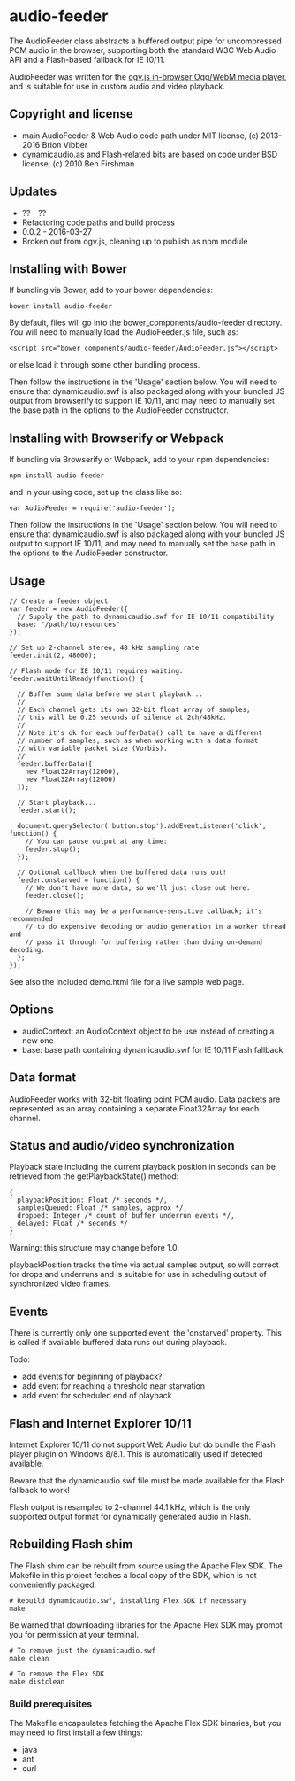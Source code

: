 audio-feeder
============

The AudioFeeder class abstracts a buffered output pipe for uncompressed PCM
audio in the browser, supporting both the standard W3C Web Audio API and a
Flash-based fallback for IE 10/11.

AudioFeeder was written for the [ogv.js in-browser Ogg/WebM media player](https://github.com/brion/ogv.js),
and is suitable for use in custom audio and video playback.

## Copyright and license

* main AudioFeeder & Web Audio code path under MIT license, (c) 2013-2016 Brion Vibber
* dynamicaudio.as and Flash-related bits are based on code under BSD license, (c) 2010 Ben Firshman

## Updates

* ?? - ??
 * Refactoring code paths and build process
* 0.0.2 - 2016-03-27
 * Broken out from ogv.js, cleaning up to publish as npm module

## Installing with Bower

If bundling via Bower, add to your bower dependencies:

```
bower install audio-feeder
```

By default, files will go into the bower_components/audio-feeder directory.
You will need to manually load the AudioFeeder.js file, such as:

```
<script src="bower_components/audio-feeder/AudioFeeder.js"></script>
```

or else load it through some other bundling process.

Then follow the instructions in the 'Usage' section below. You will need
to ensure that dynamicaudio.swf is also packaged along with your bundled
JS output from browserify to support IE 10/11, and may need to manually
set the base path in the options to the AudioFeeder constructor.

## Installing with Browserify or Webpack

If bundling via Browserify or Webpack, add to your npm dependencies:

```
npm install audio-feeder
```

and in your using code, set up the class like so:

```
var AudioFeeder = require('audio-feeder');
```

Then follow the instructions in the 'Usage' section below. You will need
to ensure that dynamicaudio.swf is also packaged along with your bundled
JS output to support IE 10/11, and may need to manually set the base path
in the options to the AudioFeeder constructor.

## Usage

```
// Create a feeder object
var feeder = new AudioFeeder({
  // Supply the path to dynamicaudio.swf for IE 10/11 compatibility
  base: "/path/to/resources"
});

// Set up 2-channel stereo, 48 kHz sampling rate
feeder.init(2, 48000);

// Flash mode for IE 10/11 requires waiting.
feeder.waitUntilReady(function() {

  // Buffer some data before we start playback...
  //
  // Each channel gets its own 32-bit float array of samples;
  // this will be 0.25 seconds of silence at 2ch/48kHz.
  //
  // Note it's ok for each bufferData() call to have a different
  // number of samples, such as when working with a data format
  // with variable packet size (Vorbis).
  //
  feeder.bufferData([
    new Float32Array(12000),
    new Float32Array(12000)
  ]);

  // Start playback...
  feeder.start();

  document.querySelector('button.stop').addEventListener('click', function() {
    // You can pause output at any time:
    feeder.stop();
  });

  // Optional callback when the buffered data runs out!
  feeder.onstarved = function() {
    // We don't have more data, so we'll just close out here.
    feeder.close();

    // Beware this may be a performance-sensitive callback; it's recommended
    // to do expensive decoding or audio generation in a worker thread and
    // pass it through for buffering rather than doing on-demand decoding.
  };
});
```

See also the included demo.html file for a live sample web page.

## Options  

* audioContext: an AudioContext object to be use instead of creating a new one
* base: base path containing dynamicaudio.swf for IE 10/11 Flash fallback

## Data format

AudioFeeder works with 32-bit floating point PCM audio. Data packets are
represented as an array containing a separate Float32Array for each channel.

## Status and audio/video synchronization

Playback state including the current playback position in seconds can be
retrieved from the getPlaybackState() method:

```
{
  playbackPosition: Float /* seconds */,
  samplesQueued: Float /* samples, approx */,
  dropped: Integer /* count of buffer underrun events */,
  delayed: Float /* seconds */
}
```

Warning: this structure may change before 1.0.

playbackPosition tracks the time via actual samples output, so will correct for
drops and underruns and is suitable for use in scheduling output of synchronized
video frames.

## Events

There is currently only one supported event, the 'onstarved' property.
This is called if available buffered data runs out during playback.

Todo:
* add events for beginning of playback?
* add event for reaching a threshold near starvation
* add event for scheduled end of playback

## Flash and Internet Explorer 10/11

Internet Explorer 10/11 do not support Web Audio but do bundle the Flash
player plugin on Windows 8/8.1. This is automatically used if detected
available.

Beware that the dynamicaudio.swf file must be made available for the Flash
fallback to work!

Flash output is resampled to 2-channel 44.1 kHz, which is the only supported
output format for dynamically generated audio in Flash.

## Rebuilding Flash shim

The Flash shim can be rebuilt from source using the Apache Flex SDK.
The Makefile in this project fetches a local copy of the SDK, which
is not conveniently packaged.

```
# Rebuild dynamicaudio.swf, installing Flex SDK if necessary
make
```

Be warned that downloading libraries for the Apache Flex SDK may prompt
you for permission at your terminal.

```
# To remove just the dynamicaudio.swf
make clean

# To remove the Flex SDK
make distclean
```

### Build prerequisites

The Makefile encapsulates fetching the Apache Flex SDK binaries, but you may
need to first install a few things:

* java
* ant
* curl
